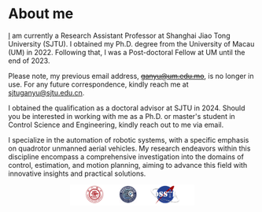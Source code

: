 <span class='anchor' id='about-me'></span>

# About me


[I](https://ssse.sjtu.edu.cn/Data/Info/518) am currently a Research Assistant Professor at Shanghai Jiao Tong University (SJTU). I obtained my Ph.D. degree from the University of Macau (UM) in 2022. Following that, I was a Post-doctoral Fellow at UM until the end of 2023.

Please note, my previous email address, <s>ganyu@um.edu.mo</s>, is no longer in use. For any future correspondence, kindly reach me at sjtuganyu@sjtu.edu.cn.

I obtained the qualification as a doctoral advisor at SJTU in 2024. Should you be interested in working with me as a Ph.D. or master's student in Control Science and Engineering, kindly reach out to me via email.

I specialize in the automation of robotic systems, with a specific emphasis on quadrotor unmanned aerial vehicles. My research endeavors within this discipline encompass a comprehensive investigation into the domains of control, estimation, and motion planning, aiming to advance this field with innovative insights and practical solutions.

<center>
<img src='images/logo.jpg' alt="sym" width="50%">
</center>
